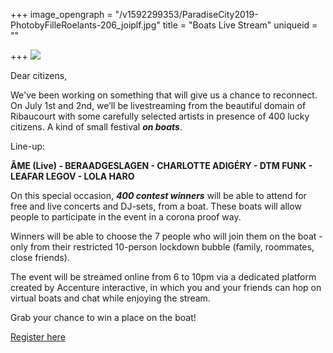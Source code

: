 +++
image_opengraph = "/v1592299353/ParadiseCity2019-PhotobyFilleRoelants-206_joiplf.jpg"
title = "Boats Live Stream"
uniqueid = ""

+++
![](https://res.cloudinary.com/dxswtxauo/image/upload/w_1000/f_auto/v1592299353/ParadiseCity2019-PhotobyFilleRoelants-206_joiplf.jpg)

Dear citizens,

We've been working on something that will give us a chance to reconnect. On July 1st and 2nd, we’ll be livestreaming from the beautiful domain of Ribaucourt with some carefully selected artists in presence of 400 lucky citizens. A kind of small festival **_on boats_**.

Line-up: 

**ÂME (Live) - BERAADGESLAGEN - CHARLOTTE ADIGÉRY - DTM FUNK - LEAFAR LEGOV - LOLA HARO**

On this special occasion, **_400 contest winners_** will be able to attend for free and live concerts and DJ-sets, from a boat. These boats will allow people to participate in the event in a corona proof way.

Winners will be able to choose the 7 people who will join them on the boat - only from their restricted 10-person lockdown bubble (family, roommates, close friends).

The event will be streamed online from 6 to 10pm via a dedicated platform created by Accenture interactive, in which you and your friends can hop on virtual boats and chat while enjoying the stream.

Grab your chance to win a place on the boat!

<a class="btn" href="www.paradisecity.be/boatsregistration"> Register here </a>